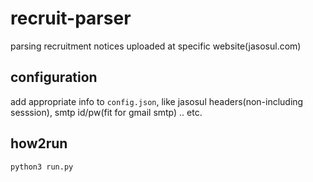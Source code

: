 # recruit-parser
parsing recruitment notices uploaded at specific website(jasosul.com)

## configuration
add appropriate info to `config.json`, like jasosul headers(non-including sesssion), smtp id/pw(fit for gmail smtp) .. etc.

## how2run
`python3 run.py`

